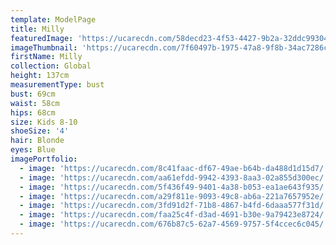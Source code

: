 ```yaml
---
template: ModelPage
title: Milly
featuredImage: 'https://ucarecdn.com/58decd23-4f53-4427-9b2a-32ddc9930424/'
imageThumbnail: 'https://ucarecdn.com/7f60497b-1975-47a8-9f8b-34ac7286cfac/'
firstName: Milly
collection: Global
height: 137cm
measurementType: bust
bust: 69cm
waist: 58cm
hips: 68cm
size: Kids 8-10
shoeSize: '4'
hair: Blonde
eyes: Blue
imagePortfolio:
  - image: 'https://ucarecdn.com/8c41faac-df67-49ae-b64b-da488d1d15d7/'
  - image: 'https://ucarecdn.com/aa61efdd-9942-4393-8aa3-02a855d300ec/'
  - image: 'https://ucarecdn.com/5f436f49-9401-4a38-b053-ea1ae643f935/'
  - image: 'https://ucarecdn.com/a29f811e-9093-49c8-ab6a-221a7657952e/'
  - image: 'https://ucarecdn.com/3fd91d2f-71b8-4867-b4fd-6daaa577f31d/'
  - image: 'https://ucarecdn.com/faa25c4f-d3ad-4691-b30e-9a79423e8724/'
  - image: 'https://ucarecdn.com/676b87c5-62a7-4569-9757-5f4ccec6c045/'
---
```



